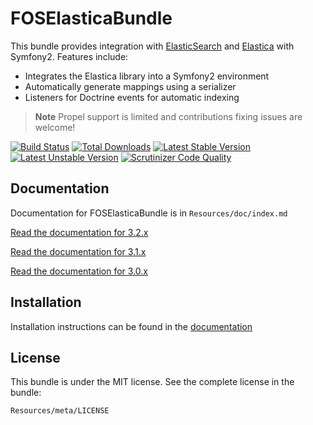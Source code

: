 FOSElasticaBundle
=================

This bundle provides integration with [ElasticSearch](http://www.elasticsearch.org) and [Elastica](https://github.com/ruflin/Elastica) with
Symfony2. Features include:

- Integrates the Elastica library into a Symfony2 environment
- Automatically generate mappings using a serializer
- Listeners for Doctrine events for automatic indexing

> **Note** Propel support is limited and contributions fixing issues are welcome!

[![Build Status](https://secure.travis-ci.org/FriendsOfSymfony/FOSElasticaBundle.png?branch=master)](http://travis-ci.org/FriendsOfSymfony/FOSElasticaBundle) [![Total Downloads](https://poser.pugx.org/FriendsOfSymfony/elastica-bundle/downloads.png)](https://packagist.org/packages/FriendsOfSymfony/elastica-bundle) [![Latest Stable Version](https://poser.pugx.org/FriendsOfSymfony/elastica-bundle/v/stable.png)](https://packagist.org/packages/FriendsOfSymfony/elastica-bundle) [![Latest Unstable Version](https://poser.pugx.org/friendsofsymfony/elastica-bundle/v/unstable.svg)](https://packagist.org/packages/friendsofsymfony/elastica-bundle)
[![Scrutinizer Code Quality](https://scrutinizer-ci.com/g/FriendsOfSymfony/FOSElasticaBundle/badges/quality-score.png?b=master)](https://scrutinizer-ci.com/g/FriendsOfSymfony/FOSElasticaBundle/?branch=master)

Documentation
-------------

Documentation for FOSElasticaBundle is in `Resources/doc/index.md`

[Read the documentation for 3.2.x](https://github.com/FriendsOfSymfony/FOSElasticaBundle/blob/3.2.x/Resources/doc/index.md)

[Read the documentation for 3.1.x](https://github.com/FriendsOfSymfony/FOSElasticaBundle/blob/3.1.x/Resources/doc/index.md)

[Read the documentation for 3.0.x](https://github.com/FriendsOfSymfony/FOSElasticaBundle/blob/3.0.x/Resources/doc/index.md)

Installation
------------

Installation instructions can be found in the [documentation](https://github.com/FriendsOfSymfony/FOSElasticaBundle/blob/master/Resources/doc/setup.md)

License
-------

This bundle is under the MIT license. See the complete license in the bundle:

    Resources/meta/LICENSE
